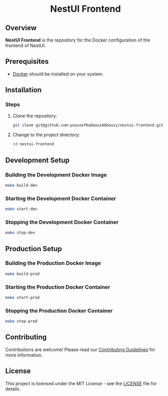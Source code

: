 
<h1 align="center">NestUI Frontend</h1>

## Overview
**NestUI Frontend** is the repository for the Docker configuration of the frontend of NestUI. 


## Prerequisites
- [Docker](https://www.docker.com/) should be installed on your system.

## Installation

### Steps
1. Clone the repository:
   ```bash
   git clone git@github.com:youssefKadaouiAbbassi/nestui-frontend.git
   ```
2. Change to the project directory:
   ```bash
   cd nestui-frontend
   ```

## Development Setup

### Building the Development Docker Image
```bash
make build-dev
```

### Starting the Development Docker Container
```bash
make start-dev
```

### Stopping the Development Docker Container
```bash
make stop-dev
```

## Production Setup

### Building the Production Docker Image
```bash
make build-prod
```

### Starting the Production Docker Container
```bash
make start-prod
```

### Stopping the Production Docker Container
```bash
make stop-prod
```

## Contributing
Contributions are welcome! Please read our [Contributing Guidelines](link-to-guidelines) for more information.

## License
This project is licensed under the MIT License - see the [LICENSE](LICENSE) file for details.